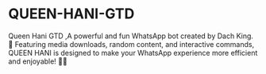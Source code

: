# QUEEN-HANI-GTD
Queen Hani GTD ,A powerful and fun WhatsApp bot created by Dach King. 🚀 Featuring media downloads, random content, and interactive commands, QUEEN HANI is designed to make your WhatsApp experience more efficient and enjoyable! 🤖💬
